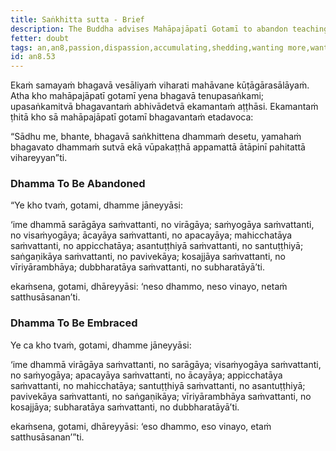 ```yaml
---
title: Saṅkhitta sutta - Brief
description: The Buddha advises Mahāpajāpatī Gotamī to abandon teachings that lead to passion, being bound, accumulating, wanting more, discontentment, company, laziness, and being burdensome. Instead, embrace teachings that lead to dispassion, being unbound, shedding, wanting less, contentment, solitude, the arousal of energy, and being unburdensome.
fetter: doubt
tags: an,an8,passion,dispassion,accumulating,shedding,wanting more,wanting less,discontentment,contentment,company,solitude,laziness,arousal of energy,burdensome,unburdensome
id: an8.53
---
```


Ekaṁ samayaṁ bhagavā vesāliyaṁ viharati mahāvane kūṭāgārasālāyaṁ. Atha kho mahāpajāpatī gotamī yena bhagavā tenupasaṅkami; upasaṅkamitvā bhagavantaṁ abhivādetvā ekamantaṁ aṭṭhāsi. Ekamantaṁ ṭhitā kho sā mahāpajāpatī gotamī bhagavantaṁ etadavoca:

“Sādhu me, bhante, bhagavā saṅkhittena dhammaṁ desetu, yamahaṁ bhagavato dhammaṁ sutvā ekā vūpakaṭṭhā appamattā ātāpinī pahitattā vihareyyan”ti.

### Dhamma To Be Abandoned

“Ye kho tvaṁ, gotami, dhamme jāneyyāsi:

‘ime dhammā sarāgāya saṁvattanti, no virāgāya;
saṁyogāya saṁvattanti, no visaṁyogāya;
ācayāya saṁvattanti, no apacayāya;
mahicchatāya saṁvattanti, no appicchatāya;
asantuṭṭhiyā saṁvattanti, no santuṭṭhiyā;
saṅgaṇikāya saṁvattanti, no pavivekāya;
kosajjāya saṁvattanti, no vīriyārambhāya;
dubbharatāya saṁvattanti, no subharatāyā’ti.

ekaṁsena, gotami, dhāreyyāsi: ‘neso dhammo, neso vinayo, netaṁ satthusāsanan’ti.

### Dhamma To Be Embraced

Ye ca kho tvaṁ, gotami, dhamme jāneyyāsi:

‘ime dhammā virāgāya saṁvattanti, no sarāgāya;
visaṁyogāya saṁvattanti, no saṁyogāya;
apacayāya saṁvattanti, no ācayāya;
appicchatāya saṁvattanti, no mahicchatāya;
santuṭṭhiyā saṁvattanti, no asantuṭṭhiyā;
pavivekāya saṁvattanti, no saṅgaṇikāya;
vīriyārambhāya saṁvattanti, no kosajjāya;
subharatāya saṁvattanti, no dubbharatāyā’ti.

ekaṁsena, gotami, dhāreyyāsi: ‘eso dhammo, eso vinayo, etaṁ satthusāsanan’”ti.
